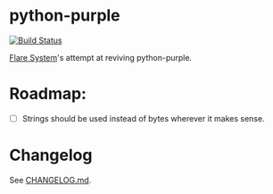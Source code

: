 # python-purple

[![Build Status](https://travis-ci.com/Flared/python-purple.svg?branch=master)](https://travis-ci.com/Flared/python-purple)

[Flare System](https://flare.systems)'s attempt at reviving python-purple.

# Roadmap:
- [ ] Strings should be used instead of bytes wherever it makes sense.

# Changelog

See [CHANGELOG.md](CHANGELOG.md).
